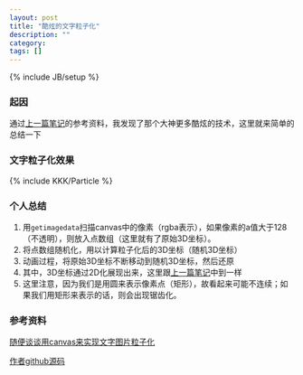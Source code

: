 ```yaml
---
layout: post
title: "酷炫的文字粒子化"
description: ""
category: 
tags: []
---
```

{% include JB/setup %}

### 起因

通过[上一篇笔记](/2017/07/04/3D-tags-cloud.html)的参考资料，我发现了那个大神更多酷炫的技术，这里就来简单的总结一下

### 文字粒子化效果

{% include KKK/Particle %}

### 个人总结

1. 用`getimagedata`扫描canvas中的像素（rgba表示），如果像素的a值大于128（不透明），则放入点数组（这里就有了原始3D坐标）。
2. 将点数组随机化，用以计算粒子化后的3D坐标（随机3D坐标）
3. 动画过程，将原始3D坐标不断移动到随机3D坐标，然后还原
4. 其中，3D坐标通过2D化展现出来，这里跟[上一篇笔记](/2017/07/04/3D-tags-cloud.html)中到一样
5. 这里注意，因为我们是用圆来表示像素点（矩形），故看起来可能不连续；如果我们用矩形来表示的话，则会出现锯齿化。

### 参考资料

[随便谈谈用canvas来实现文字图片粒子化](http://www.cnblogs.com/axes/p/3500655.html)

[作者github源码](https://github.com/whxaxes/canvas-test/tree/gh-pages/src/Particle-demo/imgdata)
